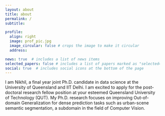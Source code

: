```yaml
---
layout: about
title: about
permalink: /
subtitle:

profile:
  align: right
  image: prof_pic.jpg
  image_circular: false # crops the image to make it circular
  address:

news: true  # includes a list of news items
selected_papers: false # includes a list of papers marked as "selected={true}"
social: true  # includes social icons at the bottom of the page
---
```


I am Nikhil, a final year joint Ph.D. candidate in data science at the University of Queensland and IIT Delhi. I am excited to apply for the post-doctoral research fellow position at your esteemed Queensland University of Technology (QUT). My Ph.D. research focuses on improving Out-of-domain Generalization for dense prediction tasks such as urban-scene semantic segmentation, a subdomain in the field of Computer Vision. 